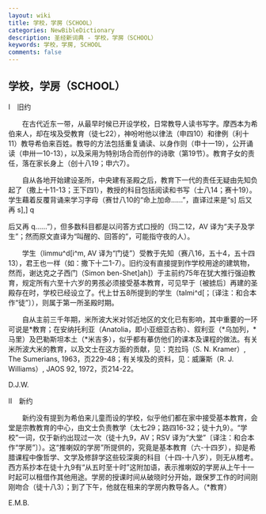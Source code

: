 ```yaml
---
layout: wiki
title: 学校，学房（SCHOOL）
categories: NewBibleDictionary
description: 圣经新词典 - 学校，学房（SCHOOL）
keywords: 学校，学房, SCHOOL
comments: false
---
```


## 学校，学房（SCHOOL）

Ⅰ　旧约

　　在古代近东一带，从最早时候已开设学校，日常教导人读书写字。摩西本为希伯来人，却在埃及受教育（徒七22），神吩咐他以律法（申四10）和律例（利十11）教导希伯来百姓。教导的方法包括重复诵读、以身作则（申十一19），公开诵读（申卅一10-13），以及采用为特别场合而创作的诗歌（第19节）。教育子女的责任，落在家长身上（创十八19；申六7）。

　　自从各地开始建设圣所，中央建有圣殿之后，教育下一代的责任无疑由先知负起了（撒上十11-13；王下四1），教授的科目包括阅读和书写（士八14；赛十19）。学生藉着反覆背诵来学习字母（赛廿八10的“命上加命……”，直译过来是“s] 后又再 s],] q

后又再 q……”），但多数科目都是以问答方式口授的（玛二12，AV 译为“夫子及学生”；然而原文直译为“叫醒的、回答的”，可能指守夜的人）。

　　学生（limmu^d[i^m, AV 译为“门徒”）受教于先知（赛八16，五十4，五十四13），君王也一样（如：撒下十二1-7）。旧约没有直接提到作学校用途的建筑物，然而，谢达克之子西门（Simon ben-Shet]ah]）于主前约75年在犹大推行强迫教育，规定所有六至十六岁的男孩必须接受基本教育，可见早于〔被掳后〕再建的圣殿存在时，学校已经设立了。代上廿五8所提到的学生（talmi^d[；〔译注：和合本作“徒”〕），则属于第一所圣殿时期。

　　自从主前三千年期，米所波大米对邻近地区的文化已有影响，其中重要的一环可说是*教育；在安纳托利亚（Anatolia，即小亚细亚古称）、叙利亚（*乌加列，*马里）及巴勒斯坦本土（*米吉多），似乎都有摹仿他们的课本及课程的做法。有关米所波大米的教育，以及文士在这方面的贡献，见：克拉玛（S. N. Kramer）, The Sumerians, 1963，页229-48；有关埃及的资料，见：威廉斯（R. J. Williams）, JAOS 92, 1972，页214-22。

D.J.W.

Ⅱ　新约

　　新约没有提到为希伯来儿童而设的学校，似乎他们都在家中接受基本教育，会堂是宗教教育的中心，由文士负责教学（太七29；路四16-32；徒十九9）。“学校”一词，仅于新约出现过一次（徒十九9，AV；RSV 译为“大堂”〔译注：和合本作“学房”〕）。这“推喇奴的学房”所提供的，究竟是基本教育（六-十四岁），抑是希腊课程中像哲学、文学及修辞学这些较深奥的科目（十四-十八岁），则无从稽考。西方系抄本在徒十九9有“从五时至十时”这附加语，表示推喇奴的学房从上午十一时起可以租借作其他用途。学房的授课时间从破晓时分开始，跟保罗工作的时间刚刚吻合（徒十八3）；到了下午，他就在租来的学房内教导各人。（*教育）

E.M.B.






